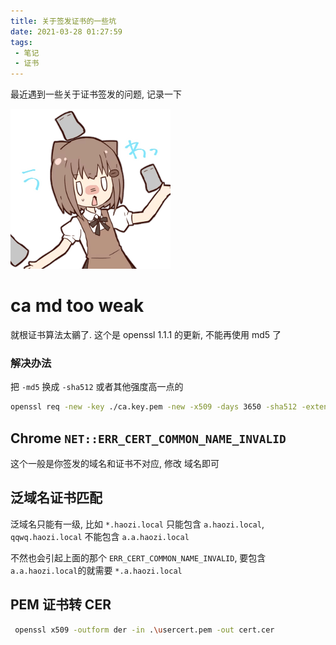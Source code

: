 ```yaml
---
title: 关于签发证书的一些坑
date: 2021-03-28 01:27:59
tags:
 - 笔记
 - 证书
---
```


最近遇到一些关于证书签发的问题, 记录一下

<img src="./关于签发证书的一些坑/file_136911-min.png" alt="file_6705410-min" style="zoom:50%;" />

# ca md too weak

就根证书算法太鶸了. 这个是 openssl 1.1.1 的更新, 不能再使用 md5 了

### 解决办法

把 `-md5` 换成 `-sha512`  或者其他强度高一点的

```sh
openssl req -new -key ./ca.key.pem -new -x509 -days 3650 -sha512 -extensions v3_ca -out ./ca.cert.pem
```



## Chrome `NET::ERR_CERT_COMMON_NAME_INVALID`

这个一般是你签发的域名和证书不对应,  修改 域名即可



## 泛域名证书匹配

泛域名只能有一级, 比如 `*.haozi.local` 只能包含 `a.haozi.local`, `qqwq.haozi.local` 不能包含 `a.a.haozi.local`

不然也会引起上面的那个 `ERR_CERT_COMMON_NAME_INVALID`, 要包含 `a.a.haozi.local`的就需要 `*.a.haozi.local`



## PEM 证书转 CER

```sh
 openssl x509 -outform der -in .\usercert.pem -out cert.cer
```



